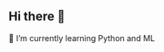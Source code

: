 ## Hi there 👋
 🌱 I’m currently learning Python and ML
<!--
**MorsikZ/MorsikZ** is a ✨ _special_ ✨ repository because its `README.md` (this file) appears on your GitHub profile.

Here are some ideas to get you started:

- 🌱 I’m currently learning Python and ML

